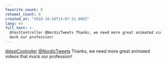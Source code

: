 ```yaml
---
favorite_count: 0
retweet_count: 0
created_at: "2018-10-18T14:07:21.000Z"
lang: en
full_text: >-
  @testController @NordicTweets Thanks, we need more great animated videos that
  mock our profession!
---
```


[@testController](https://twitter.com/testController)
[@NordicTweets](https://twitter.com/NordicTweets) Thanks, we need more great
animated videos that mock our profession!

